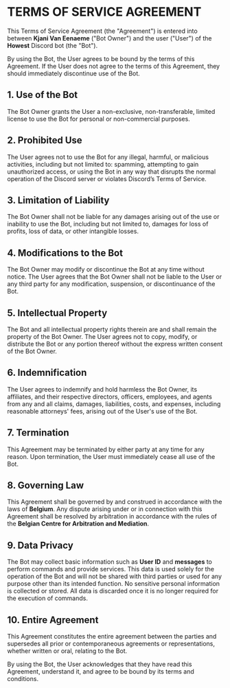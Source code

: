 # TERMS OF SERVICE AGREEMENT

This Terms of Service Agreement (the "Agreement") is entered into between **Kjani Van Eenaeme** ("Bot Owner") and the user ("User") of the **Howest** Discord bot (the "Bot").

By using the Bot, the User agrees to be bound by the terms of this Agreement. If the User does not agree to the terms of this Agreement, they should immediately discontinue use of the Bot.

## 1. Use of the Bot
The Bot Owner grants the User a non-exclusive, non-transferable, limited license to use the Bot for personal or non-commercial purposes.

## 2. Prohibited Use
The User agrees not to use the Bot for any illegal, harmful, or malicious activities, including but not limited to: spamming, attempting to gain unauthorized access, or using the Bot in any way that disrupts the normal operation of the Discord server or violates Discord’s Terms of Service.

## 3. Limitation of Liability
The Bot Owner shall not be liable for any damages arising out of the use or inability to use the Bot, including but not limited to, damages for loss of profits, loss of data, or other intangible losses.

## 4. Modifications to the Bot
The Bot Owner may modify or discontinue the Bot at any time without notice. The User agrees that the Bot Owner shall not be liable to the User or any third party for any modification, suspension, or discontinuance of the Bot.

## 5. Intellectual Property
The Bot and all intellectual property rights therein are and shall remain the property of the Bot Owner. The User agrees not to copy, modify, or distribute the Bot or any portion thereof without the express written consent of the Bot Owner.

## 6. Indemnification
The User agrees to indemnify and hold harmless the Bot Owner, its affiliates, and their respective directors, officers, employees, and agents from any and all claims, damages, liabilities, costs, and expenses, including reasonable attorneys' fees, arising out of the User's use of the Bot.

## 7. Termination
This Agreement may be terminated by either party at any time for any reason. Upon termination, the User must immediately cease all use of the Bot.

## 8. Governing Law
This Agreement shall be governed by and construed in accordance with the laws of **Belgium**. Any dispute arising under or in connection with this Agreement shall be resolved by arbitration in accordance with the rules of the **Belgian Centre for Arbitration and Mediation**.

## 9. Data Privacy
The Bot may collect basic information such as **User ID** and **messages** to perform commands and provide services. This data is used solely for the operation of the Bot and will not be shared with third parties or used for any purpose other than its intended function. No sensitive personal information is collected or stored. All data is discarded once it is no longer required for the execution of commands.

## 10. Entire Agreement
This Agreement constitutes the entire agreement between the parties and supersedes all prior or contemporaneous agreements or representations, whether written or oral, relating to the Bot.

By using the Bot, the User acknowledges that they have read this Agreement, understand it, and agree to be bound by its terms and conditions.
